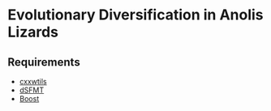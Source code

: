 Evolutionary Diversification in Anolis Lizards
================================================================================

Requirements
--------------------------------------------------------------------------------

- [cxxwtils](https://github.com/heavywatal/cxxwtils)
- [dSFMT](https://github.com/heavywatal/sfmt-installer)
- [Boost](http://www.boost.org/)

